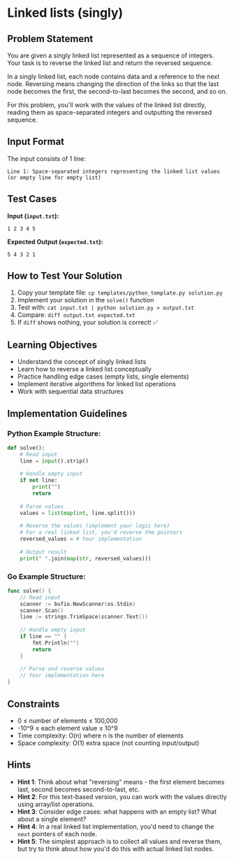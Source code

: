 # Linked lists (singly)

## Problem Statement

You are given a singly linked list represented as a sequence of integers. Your task is to reverse the linked list and return the reversed sequence.

In a singly linked list, each node contains data and a reference to the next node. Reversing means changing the direction of the links so that the last node becomes the first, the second-to-last becomes the second, and so on.

For this problem, you'll work with the values of the linked list directly, reading them as space-separated integers and outputting the reversed sequence.

## Input Format

The input consists of 1 line:
```
Line 1: Space-separated integers representing the linked list values (or empty line for empty list)
```

## Test Cases
**Input (`input.txt`):**
```
1 2 3 4 5
```

**Expected Output (`expected.txt`):**
```
5 4 3 2 1
```

## How to Test Your Solution
1. Copy your template file: `cp templates/python_template.py solution.py`
2. Implement your solution in the `solve()` function
3. Test with: `cat input.txt | python solution.py > output.txt`
4. Compare: `diff output.txt expected.txt`
5. If `diff` shows nothing, your solution is correct! ✅

## Learning Objectives
- Understand the concept of singly linked lists
- Learn how to reverse a linked list conceptually
- Practice handling edge cases (empty lists, single elements)
- Implement iterative algorithms for linked list operations
- Work with sequential data structures

## Implementation Guidelines
### Python Example Structure:
```python
def solve():
    # Read input
    line = input().strip()
    
    # Handle empty input
    if not line:
        print("")
        return
    
    # Parse values
    values = list(map(int, line.split()))
    
    # Reverse the values (implement your logic here)
    # For a real linked list, you'd reverse the pointers
    reversed_values = # Your implementation
    
    # Output result
    print(" ".join(map(str, reversed_values)))
```

### Go Example Structure:
```go
func solve() {
    // Read input
    scanner := bufio.NewScanner(os.Stdin)
    scanner.Scan()
    line := strings.TrimSpace(scanner.Text())
    
    // Handle empty input
    if line == "" {
        fmt.Println("")
        return
    }
    
    // Parse and reverse values
    // Your implementation here
}
```

## Constraints
- 0 ≤ number of elements ≤ 100,000
- -10^9 ≤ each element value ≤ 10^9
- Time complexity: O(n) where n is the number of elements
- Space complexity: O(1) extra space (not counting input/output)

## Hints
- **Hint 1**: Think about what "reversing" means - the first element becomes last, second becomes second-to-last, etc.
- **Hint 2**: For this text-based version, you can work with the values directly using array/list operations.
- **Hint 3**: Consider edge cases: what happens with an empty list? What about a single element?
- **Hint 4**: In a real linked list implementation, you'd need to change the `next` pointers of each node.
- **Hint 5**: The simplest approach is to collect all values and reverse them, but try to think about how you'd do this with actual linked list nodes.
